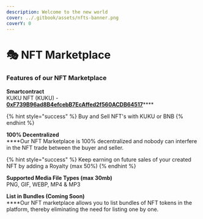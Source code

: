 ```yaml
---
description: Welcome to the new world
cover: ../.gitbook/assets/nfts-banner.png
coverY: 0
---
```


# 🎭 NFT Marketplace

### Features of our NFT Marketplace

**Smartcontract**\
KUKU NFT (KUKU) - [**0xF739B96ad8B4efcebB7EcAffed2f560ACDB64517**](https://bscscan.com/address/0xf739b96ad8b4efcebb7ecaffed2f560acdb64517#code)****

{% hint style="success" %}
Buy and Sell NFT's with KUKU or BNB
{% endhint %}

**100% Decentralized**\
****Our NFT Marketplace is 100% decentralized and nobody can interfere in the NFT trade between the buyer and seller.

{% hint style="success" %}
Keep earning on future sales of your created NFT by adding a Royalty (max 50%)
{% endhint %}

**Supported Media File Types (max 30mb)**\
PNG, GIF, WEBP, MP4 & MP3

**List in Bundles (Coming Soon)**\
****Our NFT marketplace allows you to list bundles of NFT tokens in the platform, thereby eliminating the need for listing one by one.

